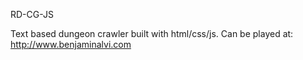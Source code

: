 RD-CG-JS

Text based dungeon crawler built with html/css/js.
Can be played at: http://www.benjaminalvi.com
